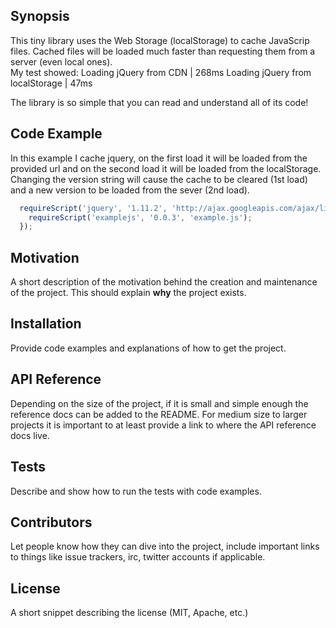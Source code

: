 ## Synopsis

This tiny library uses the Web Storage (localStorage) to cache JavaScrip files. Cached files will be loaded much faster than requesting them from a server (even local ones). <br>
  My test showed: 
Loading jQuery from CDN  | 268ms
Loading jQuery from localStorage  | 47ms

The library is so simple that you can read and understand all of its code!

## Code Example

In this example I cache jquery, on the first load it will be loaded from the provided url and on the second load it will be loaded from the localStorage. Changing the version string will cause the cache to be cleared (1st load) and a new version to be loaded from the sever (2nd load).

```javascript
  requireScript('jquery', '1.11.2', 'http://ajax.googleapis.com/ajax/libs/jquery/1.11.2/jquery.min.js', function(){
    requireScript('examplejs', '0.0.3', 'example.js');
  });
```

## Motivation

A short description of the motivation behind the creation and maintenance of the project. This should explain **why** the project exists.

## Installation

Provide code examples and explanations of how to get the project.

## API Reference

Depending on the size of the project, if it is small and simple enough the reference docs can be added to the README. For medium size to larger projects it is important to at least provide a link to where the API reference docs live.

## Tests

Describe and show how to run the tests with code examples.

## Contributors

Let people know how they can dive into the project, include important links to things like issue trackers, irc, twitter accounts if applicable.

## License

A short snippet describing the license (MIT, Apache, etc.)
